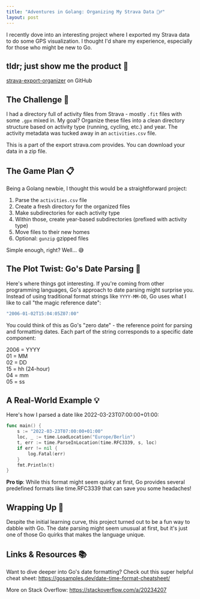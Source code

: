 ```yaml
---
title: "Adventures in Golang: Organizing My Strava Data 🚴‍♂️"
layout: post
---
```


I recently dove into an interesting project where I exported my Strava data to do some GPS visualization. I thought I'd share my experience, especially for those who might be new to Go.

## tldr; just show me the product 🚀

[strava-export-organizer](https://github.com/simonneutert/strava-export-organizer/) on GitHub

## The Challenge 🎯

I had a directory full of activity files from Strava - mostly `.fit` files with some `.gpx` mixed in. My goal? Organize these files into a clean directory structure based on activity type (running, cycling, etc.) and year. The activity metadata was tucked away in an `activities.csv` file.

This is a part of the export strava.com provides. You can download your data in a zip file.

## The Game Plan 📋

Being a Golang newbie, I thought this would be a straightforward project:

1. Parse the `activities.csv` file
2. Create a fresh directory for the organized files
3. Make subdirectories for each activity type
4. Within those, create year-based subdirectories (prefixed with activity type)
5. Move files to their new homes
6. Optional: `gunzip` gzipped files

Simple enough, right? Well... 😅

## The Plot Twist: Go's Date Parsing 🤔

Here's where things got interesting. If you're coming from other programming languages, Go's approach to date parsing might surprise you. Instead of using traditional format strings like `YYYY-MM-DD`, Go uses what I like to call "the magic reference date":

```go
"2006-01-02T15:04:05Z07:00"
```

You could think of this as Go's "zero date" - the reference point for parsing and formatting dates. Each part of the string corresponds to a specific date component:

2006 = YYYY\
01 = MM\
02 = DD\
15 = hh (24-hour)\
04 = mm\
05 = ss

## A Real-World Example 💡
Here's how I parsed a date like 2022-03-23T07:00:00+01:00:

```go
func main() {
    s := "2022-03-23T07:00:00+01:00"
    loc, _ := time.LoadLocation("Europe/Berlin")
    t, err := time.ParseInLocation(time.RFC3339, s, loc)
    if err != nil {
        log.Fatal(err)
    }
    fmt.Println(t)
}
```

**Pro tip**: While this format might seem quirky at first, Go provides several predefined formats like time.RFC3339 that can save you some headaches!

## Wrapping Up 🎉

Despite the initial learning curve, this project turned out to be a fun way to dabble with Go. The date parsing might seem unusual at first, but it's just one of those Go quirks that makes the language unique.

## Links & Resources 📚

Want to dive deeper into Go's date formatting? Check out this super helpful cheat sheet: https://gosamples.dev/date-time-format-cheatsheet/

More on Stack Overflow: https://stackoverflow.com/a/20234207
